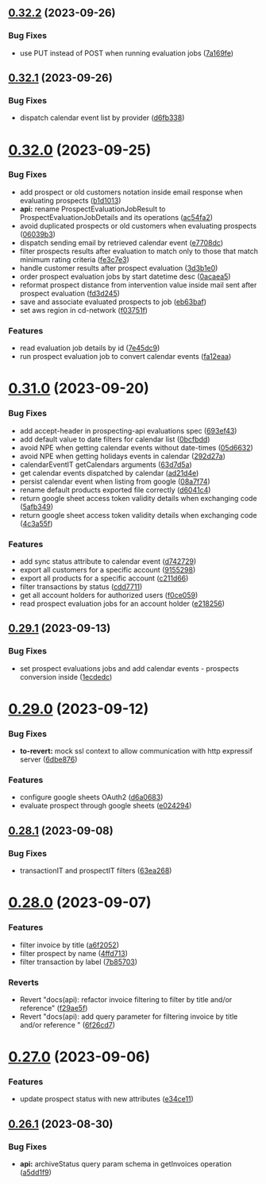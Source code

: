 ## [0.32.2](https://github.com/b-partners/bpartners-api/compare/v0.32.1...v0.32.2) (2023-09-26)


### Bug Fixes

* use PUT instead of POST when running evaluation jobs ([7a169fe](https://github.com/b-partners/bpartners-api/commit/7a169fec69b5b8a3c79887052b022e19b7b57555))



## [0.32.1](https://github.com/b-partners/bpartners-api/compare/v0.32.0...v0.32.1) (2023-09-26)


### Bug Fixes

* dispatch calendar event list by provider ([d6fb338](https://github.com/b-partners/bpartners-api/commit/d6fb33879e0d74f956326f546145f469f9a0f21e))



# [0.32.0](https://github.com/b-partners/bpartners-api/compare/v0.31.0...v0.32.0) (2023-09-25)


### Bug Fixes

* add prospect or old customers notation inside email response when evaluating prospects ([b1d1013](https://github.com/b-partners/bpartners-api/commit/b1d101382d75e2dcd86b200f95e4cfc7efcc0c9e))
* **api:** rename ProspectEvaluationJobResult to ProspectEvaluationJobDetails and its operations ([ac54fa2](https://github.com/b-partners/bpartners-api/commit/ac54fa2a9b779e46d689f78b44366b34615e67d6))
* avoid duplicated prospects or old customers when evaluating prospects ([06039b3](https://github.com/b-partners/bpartners-api/commit/06039b306f5005473506d4b61849221ce10df97d))
* dispatch sending email by retrieved calendar event ([e7708dc](https://github.com/b-partners/bpartners-api/commit/e7708dc0496b2580ca000325aecf0a0562f8d9b6))
* filter prospects results after evaluation to match only to those that match minimum rating criteria ([fe3c7e3](https://github.com/b-partners/bpartners-api/commit/fe3c7e374001da482be6eac8686bfb7cd2ed28df))
* handle customer results after prospect evaluation ([3d3b1e0](https://github.com/b-partners/bpartners-api/commit/3d3b1e05ac023a0901bc5645d5ba3b80f99ef846))
* order prospect evaluation jobs by start datetime desc ([0acaea5](https://github.com/b-partners/bpartners-api/commit/0acaea5823146e083b7dca7d5b0848c0e4ec9af2))
* reformat prospect distance from intervention value inside mail sent after prospect evaluation ([fd3d245](https://github.com/b-partners/bpartners-api/commit/fd3d245300f8b345db3a966f378b0efac923d764))
* save and associate evaluated prospects to job ([eb63baf](https://github.com/b-partners/bpartners-api/commit/eb63bafd0db7918df61847940c9075c531aa1c96))
* set aws region in cd-network ([f03751f](https://github.com/b-partners/bpartners-api/commit/f03751f540c0ff105492ae91513ca3400a1c4cc8))


### Features

* read evaluation job details by id ([7e45dc9](https://github.com/b-partners/bpartners-api/commit/7e45dc9251e76cb49af28c1c665854eeb21142ac))
* run prospect evaluation job to convert calendar events ([fa12eaa](https://github.com/b-partners/bpartners-api/commit/fa12eaa2c3b1b5646f9a9c3b177a29d5be99eaf2))



# [0.31.0](https://github.com/b-partners/bpartners-api/compare/v0.29.1...v0.31.0) (2023-09-20)


### Bug Fixes

* add accept-header in prospecting-api evaluations spec ([693ef43](https://github.com/b-partners/bpartners-api/commit/693ef439d0573d37e5d79303fd5f0aedf3508ad4))
* add default value to date filters for calendar list ([0bcfbdd](https://github.com/b-partners/bpartners-api/commit/0bcfbdd3bff4fc515a48268062e505ab69466088))
* avoid NPE when getting calendar events without date-times ([05d6632](https://github.com/b-partners/bpartners-api/commit/05d66324c2acf4ab74e8d59be11c7dafacb339c2))
* avoid NPE when getting holidays events in calendar ([292d27a](https://github.com/b-partners/bpartners-api/commit/292d27a8ddd6b20ada0fa53596c6b1a28765e892))
* calendarEventIT getCalendars arguments ([63d7d5a](https://github.com/b-partners/bpartners-api/commit/63d7d5a0b7b99c7683b58f971bb8651438c1e544))
* get calendar events dispatched by calendar ([ad21d4e](https://github.com/b-partners/bpartners-api/commit/ad21d4e36bed434daa32cf6626b044a1a15368f0))
* persist calendar event when listing from google ([08a7f74](https://github.com/b-partners/bpartners-api/commit/08a7f74c2f686035150df7a0cc4cb6ccc80c2c6d))
* rename default products exported file correctly ([d6041c4](https://github.com/b-partners/bpartners-api/commit/d6041c4b5409ffb4fb150c7e63505da2b313155d))
* return google sheet access token validity details when exchanging code ([5afb349](https://github.com/b-partners/bpartners-api/commit/5afb349d76f6c3e8c2fdecbed093a98ca26a2636))
* return google sheet access token validity details when exchanging code ([4c3a55f](https://github.com/b-partners/bpartners-api/commit/4c3a55f36d2fe0b0dadcfc01f4c646f2bc461b9d))


### Features

* add sync status attribute to calendar event ([d742729](https://github.com/b-partners/bpartners-api/commit/d7427294b6a4eb346d80b15a5e86d34c9280b6c8))
* export all customers for a specific account ([9155298](https://github.com/b-partners/bpartners-api/commit/915529815675c07d98931d77412cdef72063729f))
* export all products for a specific account ([c211d66](https://github.com/b-partners/bpartners-api/commit/c211d668e6ee09f93e0f83f1cf12d43f090b6303))
* filter transactions by status ([cdd7711](https://github.com/b-partners/bpartners-api/commit/cdd7711a33d1181e900fc642dc1bf4f6451accea))
* get all account holders for authorized users ([f0ce059](https://github.com/b-partners/bpartners-api/commit/f0ce059d4a3905987bcec05429533f76d93aebb2))
* read prospect evaluation jobs for an account holder ([e218256](https://github.com/b-partners/bpartners-api/commit/e218256d326f9bc817adc834b333540178d6b471))



## [0.29.1](https://github.com/b-partners/bpartners-api/compare/v0.29.0...v0.29.1) (2023-09-13)


### Bug Fixes

* set prospect evaluations jobs and add calendar events - prospects conversion inside ([1ecdedc](https://github.com/b-partners/bpartners-api/commit/1ecdedca0c0306679e61ddafcd01894a10105b64))



# [0.29.0](https://github.com/b-partners/bpartners-api/compare/v0.28.1...v0.29.0) (2023-09-12)


### Bug Fixes

* **to-revert:** mock ssl context to allow communication with http expressif server ([6dbe876](https://github.com/b-partners/bpartners-api/commit/6dbe876b97df8afed76f11e21fbe71a3d2ab6bf5))


### Features

* configure google sheets OAuth2 ([d6a0683](https://github.com/b-partners/bpartners-api/commit/d6a0683aa2da4b1e3bf4229bf6bada7c095c96e6))
* evaluate prospect through google sheets ([e024294](https://github.com/b-partners/bpartners-api/commit/e0242942ac27ea6cac78963b01e5c9c65a612438))



## [0.28.1](https://github.com/b-partners/bpartners-api/compare/v0.28.0...v0.28.1) (2023-09-08)


### Bug Fixes

* transactionIT and prospectIT filters ([63ea268](https://github.com/b-partners/bpartners-api/commit/63ea2687c1879e999aca4eaff31c2b8108d901df))



# [0.28.0](https://github.com/b-partners/bpartners-api/compare/v0.27.0...v0.28.0) (2023-09-07)


### Features

* filter invoice by title ([a6f2052](https://github.com/b-partners/bpartners-api/commit/a6f20520d02fccb43ff1aca6c1afbe9ed9c0524f))
* filter prospect by name ([4ffd713](https://github.com/b-partners/bpartners-api/commit/4ffd71398a3f03712be6379944be2f666d1d214e))
* filter transaction by label ([7b85703](https://github.com/b-partners/bpartners-api/commit/7b85703245895236d7948dcd68355733b0373314))


### Reverts

* Revert "docs(api): refactor invoice filtering to filter by title and/or reference" ([f29ae5f](https://github.com/b-partners/bpartners-api/commit/f29ae5fda8d4deda3b6fa0110b839c529696d48b))
* Revert "docs(api): add query parameter for filtering invoice by title and/or reference " ([6f26cd7](https://github.com/b-partners/bpartners-api/commit/6f26cd7fdaab6fd0f597350632c891c5fa554a94))



# [0.27.0](https://github.com/b-partners/bpartners-api/compare/v0.26.1...v0.27.0) (2023-09-06)


### Features

* update prospect status with new attributes ([e34ce11](https://github.com/b-partners/bpartners-api/commit/e34ce11ee49122cf81f3cfbd2c2d6d5735d9b0e2))



## [0.26.1](https://github.com/b-partners/bpartners-api/compare/v0.26.0...v0.26.1) (2023-08-30)


### Bug Fixes

* **api:** archiveStatus query param schema in getInvoices operation ([a5dd1f9](https://github.com/b-partners/bpartners-api/commit/a5dd1f9ef3f60223c5754f504f421d7f3322432c))



